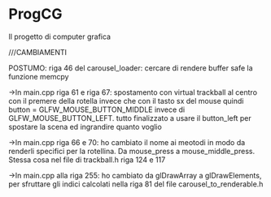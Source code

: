 # ProgCG
Il progetto di computer grafica

///CAMBIAMENTI

POSTUMO:
riga 46 del carousel_loader: cercare di rendere buffer safe la funzione memcpy


->In main.cpp riga 61 e riga 67:
    spostamento con virtual trackball al centro con il premere della rotella invece che con il tasto sx del mouse quindi button = GLFW_MOUSE_BUTTON_MIDDLE invece di         GLFW_MOUSE_BUTTON_LEFT.
    tutto finalizzato a usare il button_left per spostare la scena ed ingrandire quanto voglio

->In main.cpp riga 66 e 70:
    ho cambiato il nome ai meotodi in modo da renderli specifici per la rotellina. Da mouse_press a mouse_middle_press. Stessa cosa nel file di trackball.h riga 124 e     117


->In main.cpp alla riga 255:
    ho cambiato da glDrawArray a glDrawElements, per sfruttare gli indici calcolati nella riga 81 del file carousel_to_renderable.h

